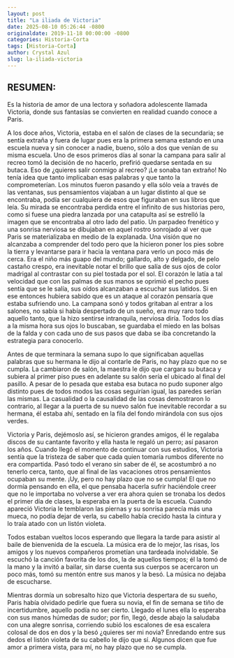 ```yaml
---
layout: post
title: "La iliada de Victoria"
date: 2025-08-10 05:26:44 -0800
originaldate: 2019-11-18 00:00:00 -0800
categories: Historia-Corta
tags: [Historia-Corta]
author: Crystal Azul
slug: la-iliada-victoria
---
```


## RESUMEN:
Es la historia de amor de una lectora y soñadora adolescente llamada Victoria, donde sus fantasías se convierten en realidad cuando conoce a Paris.

A los doce años, Victoria, estaba en el salón de clases de la secundaria; se sentía extraña y fuera de lugar pues era la primera semana estando en una escuela nueva y sin conocer a nadie, bueno, sólo a dos que venían de su misma escuela. Uno de esos primeros días al sonar la campana para salir al recreo tomó la decisión de no hacerlo, prefirió quedarse sentada en su butaca. Eso de ¿quieres salir conmigo al recreo? ¡Le sonaba tan extraño! No tenía idea que tanto implicaban esas palabras y que tanto la comprometerían. Los minutos fueron pasando y ella sólo veía a través de las ventanas, sus pensamientos viajaban a un lugar distinto al que se encontraba, podía ser cualquiera de esos que figuraban en sus libros que leía. Su mirada se encontraba perdida entre el infinito de sus historias pero, como si fuese una piedra lanzada por una catapulta así se estrelló la imagen que se encontraba al otro lado del patio. Un parpadeo frenético y una sonrisa nerviosa se dibujaban en aquel rostro sonrojado al ver que Paris se materializaba en medio de la explanada. Una visión que no alcanzaba a comprender del todo pero que la hicieron poner los pies sobre la tierra y levantarse para ir hacia la ventana para verlo un poco más de cerca. Era el niño más guapo del mundo; gallardo, alto y delgado, de pelo castaño crespo, era inevitable notar el brillo que salía de sus ojos de color madrigal al contrastar con su piel tostada por el sol. El corazón le latía a tal velocidad que con las palmas de sus manos se oprimió el pecho pues sentía que se le salía, sus oídos alcanzaban a escuchar sus latidos. Si en ese entonces hubiera sabido que es un ataque al corazón pensaría que estaba sufriendo uno. La campana sonó y todos gritaban al entrar a los salones, no sabía si había despertado de un sueño, era muy raro todo aquello tanto, que la hizo sentirse intranquila, nerviosa diría. Todos los días a la misma hora sus ojos lo buscaban, se guardaba el miedo en las bolsas de la falda y con cada uno de sus pasos que daba se iba concretando la estrategia para conocerlo.

Antes de que terminara la semana supo lo que significaban aquellas palabras que su hermana le dijo al contarle de Paris, no hay plazo que no se cumpla. La cambiaron de salón, la maestra le dijo que cargara su butaca y subiera al primer piso pues en adelante su salón sería el ubicado al final del pasillo. A pesar de lo pesada que estaba esa butaca no pudo suponer algo distinto pues de todos modos las cosas seguirían igual, las paredes serían las mismas. La casualidad o la causalidad de las cosas demostraron lo contrario, al llegar a la puerta de su nuevo salón fue inevitable recordar a su hermana, él estaba ahí, sentado en la fila del fondo mirándola con sus ojos verdes.

Victoria y Paris, dejémoslo así, se hicieron grandes amigos, él le regalaba discos de su cantante favorito y ella hasta le regaló un perro; así pasaron los años. Cuando llegó el momento de continuar con sus estudios, Victoria sentía que la tristeza de saber que cada quien tomaría rumbos diferente no era compartida. Pasó todo el verano sin saber de él, se acostumbró a no tenerlo cerca, tanto, que al final de las vacaciones otros pensamientos ocupaban su mente. ¡Uy, pero no hay plazo que no se cumpla! El que no dormía pensando en ella, el que pensaba hacerla sufrir haciéndole creer que no le importaba no volverse a ver era ahora quien se tronaba los dedos el primer día de clases, la esperaba en la puerta de la escuela. Cuando apareció Victoria le temblaron las piernas y su sonrisa parecía más una mueca, no podía dejar de verla, su cabello había crecido hasta la cintura y lo traía atado con un listón violeta.

Todos estaban vueltos locos esperando que llegara la tarde para asistir al baile de bienvenida de la escuela. La música era de lo mejor, las risas, los amigos y los nuevos compañeros prometían una tardeada inolvidable. Se escuchó la canción favorita de los dos, la de aquellos tiempos; él la tomó de la mano y la invitó a bailar, sin darse cuenta sus cuerpos se acercaron un poco más, tomó su mentón entre sus manos y la besó. La música no dejaba de escucharse.

Mientras dormía un sobresalto hizo que Victoria despertara de su sueño, Paris había olvidado pedirle que fuera su novia, el fin de semana se tiño de incertidumbre, aquello podía no ser cierto. Llegado el lunes ella lo esperaba con sus manos húmedas de sudor; por fin, llegó, desde abajo la saludaba con una alegre sonrisa, corriendo subió los escalones de esa escalera colosal de dos en dos y la besó ¿quieres ser mi novia? Enredando entre sus dedos el listón violeta de su cabello le dijo que sí. Algunos dicen que fue amor a primera vista, para mí, no hay plazo que no se cumpla.
